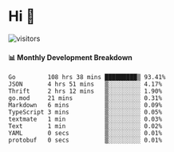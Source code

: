 # Hi 👋
 
![visitors](https://visitor-badge.glitch.me/badge?page_id=sorcererxw.sorcererx)

#### 📊 Monthly Development Breakdown

<!--START_SECTION:waka-->
```text
Go         108 hrs 38 mins █████████▒ 93.41%
JSON       4 hrs 51 mins   ▒░░░░░░░░░ 4.17%
Thrift     2 hrs 12 mins   ▒░░░░░░░░░ 1.90%
go.mod     21 mins         ▒░░░░░░░░░ 0.31%
Markdown   6 mins          ▒░░░░░░░░░ 0.09%
TypeScript 3 mins          ▒░░░░░░░░░ 0.05%
textmate   1 min           ▒░░░░░░░░░ 0.03%
Text       1 min           ▒░░░░░░░░░ 0.02%
YAML       0 secs          ▒░░░░░░░░░ 0.01%
protobuf   0 secs          ▒░░░░░░░░░ 0.01%
```
<!--END_SECTION:waka-->
